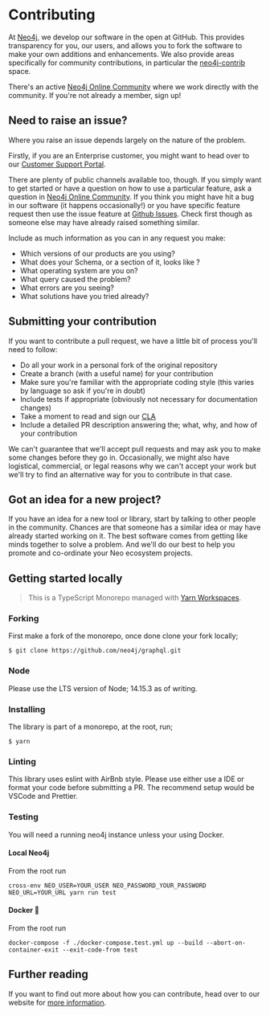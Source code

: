 # Contributing

At [Neo4j](http://neo4j.com/), we develop our software in the open at GitHub.
This provides transparency for you, our users, and allows you to fork the software to make your own additions and enhancements.
We also provide areas specifically for community contributions, in particular the [neo4j-contrib](https://github.com/neo4j-contrib) space.

There's an active [Neo4j Online Community](https://community.neo4j.com/) where we work directly with the community.
If you're not already a member, sign up!

## Need to raise an issue?

Where you raise an issue depends largely on the nature of the problem.

Firstly, if you are an Enterprise customer, you might want to head over to our [Customer Support Portal](http://support.neo4j.com/).

There are plenty of public channels available too, though.
If you simply want to get started or have a question on how to use a particular feature, ask a question in [Neo4j Online Community](https://community.neo4j.com/).
If you think you might have hit a bug in our software (it happens occasionally!) or you have specific feature request then use the issue feature at [Github Issues](https://github.com/neo4j/graphql/issues).
Check first though as someone else may have already raised something similar.

Include as much information as you can in any request you make:

-   Which versions of our products are you using?
-   What does your Schema, or a section of it, looks like ?
-   What operating system are you on?
-   What query caused the problem?
-   What errors are you seeing?
-   What solutions have you tried already?

## Submitting your contribution

If you want to contribute a pull request, we have a little bit of process you'll need to follow:

-   Do all your work in a personal fork of the original repository
-   Create a branch (with a useful name) for your contribution
-   Make sure you're familiar with the appropriate coding style (this varies by language so ask if you're in doubt)
-   Include tests if appropriate (obviously not necessary for documentation changes)
-   Take a moment to read and sign our [CLA](http://neo4j.com/developer/cla)
-   Include a detailed PR description answering the; what, why, and how of your contribution

We can't guarantee that we'll accept pull requests and may ask you to make some changes before they go in.
Occasionally, we might also have logistical, commercial, or legal reasons why we can't accept your work but we'll try to find an alternative way for you to contribute in that case.

## Got an idea for a new project?

If you have an idea for a new tool or library, start by talking to other people in the community.
Chances are that someone has a similar idea or may have already started working on it.
The best software comes from getting like minds together to solve a problem.
And we'll do our best to help you promote and co-ordinate your Neo ecosystem projects.

## Getting started locally

> This is a TypeScript Monorepo managed with [Yarn Workspaces](https://classic.yarnpkg.com/en/docs/workspaces/).

### Forking

First make a fork of the monorepo, once done clone your fork locally;

```
$ git clone https://github.com/neo4j/graphql.git
```

### Node

Please use the LTS version of Node; 14.15.3 as of writing.

### Installing

The library is part of a monorepo, at the root, run;

```
$ yarn
```

### Linting

This library uses eslint with AirBnb style. Please use either use a IDE or format your code before submitting a PR. The recommend setup would be VSCode and Prettier.

### Testing

You will need a running neo4j instance unless your using Docker.

#### Local Neo4j

From the root run

```
cross-env NEO_USER=YOUR_USER NEO_PASSWORD_YOUR_PASSWORD NEO_URL=YOUR_URL yarn run test
```

#### Docker 🐋

From the root run

```
docker-compose -f ./docker-compose.test.yml up --build --abort-on-container-exit --exit-code-from test
```

## Further reading

If you want to find out more about how you can contribute, head over to our website for [more information](http://neo4j.com/developer/contributing-code/).
